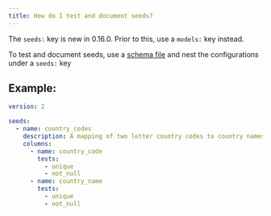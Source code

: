 ```yaml
---
title: How do I test and document seeds?
---
```


<Changelog>The `seeds:` key is new in 0.16.0. Prior to this, use a `models:` key instead.</Changelog>

To test and document seeds, use a [schema file](configs-and-properties) and nest the configurations under a `seeds:` key

## Example:

<File name='seeds/schema.yml'>

```yml
version: 2

seeds:
  - name: country_codes
    description: A mapping of two letter country codes to country names
    columns:
      - name: country_code
        tests:
          - unique
          - not_null
      - name: country_name
        tests:
          - unique
          - not_null
```

</File>
